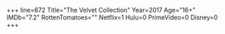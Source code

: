 +++
line=672
Title="The Velvet Collection"
Year=2017
Age="16+"
IMDb="7.2"
RottenTomatoes=""
Netflix=1
Hulu=0
PrimeVideo=0
Disney=0
+++

